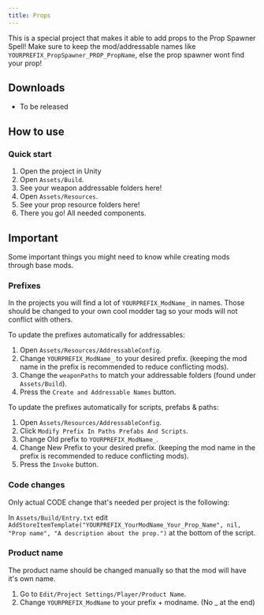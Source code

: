 ```yaml
---
title: Props
---
```


This is a special project that makes it able to add props to the Prop Spawner Spell!
Make sure to keep the mod/addressable names like `YOURPREFIX_PropSpawner_PROP_PropName`, else the prop spawner wont find your prop!

## Downloads

* To be released
<!-- * [Prop](https://github.com/unbelievableflavour/BattleTalentBaseProjects/raw/main/YOURPREFIX_Prop.zip) -->

## How to use

### Quick start

1. Open the project in Unity
1. Open `Assets/Build`.
1. See your weapon addressable folders here!
1. Open `Assets/Resources`.
1. See your prop resource folders here!
1. There you go! All needed components.

## Important
Some important things you might need to know while creating mods through base mods.

### Prefixes
In the projects you will find a lot of `YOURPREFIX_ModName_` in names. Those should be changed to your own cool modder tag so your mods will not conflict with others.

To update the prefixes automatically for addressables:
1. Open `Assets/Resources/AddressableConfig`.
1. Change `YOURPREFIX_ModName_` to your desired prefix. (keeping the mod name in the prefix is recommended to reduce conflicting mods).
1. Change the `weaponPaths` to match your addressable folders (found under `Assets/Build`).
1. Press the `Create and Addressable Names` button.

To update the prefixes automatically for scripts, prefabs & paths:
1. Open `Assets/Resources/AddressableConfig`.
1. Click `Modify Prefix In Paths Prefabs And Scripts`.
1. Change Old prefix to `YOURPREFIX_ModName_`.
1. Change New Prefix to your desired prefix. (keeping the mod name in the prefix is recommended to reduce conflicting mods).
1. Press the `Invoke` button.

### Code changes
Only actual CODE change that's needed per project is the following:

In `Assets/Build/Entry.txt` edit `AddStoreItemTemplate("YOURPREFIX_YourModName_Your_Prop_Name", nil, "Prop name", "A description about the prop.")` at the bottom of the script.

### Product name
The product name should be changed manually so that the mod will have it's own name.
1. Go to `Edit/Project Settings/Player/Product Name`.
1. Change `YOURPREFIX_ModName` to your prefix + modname. (No _ at the end)

